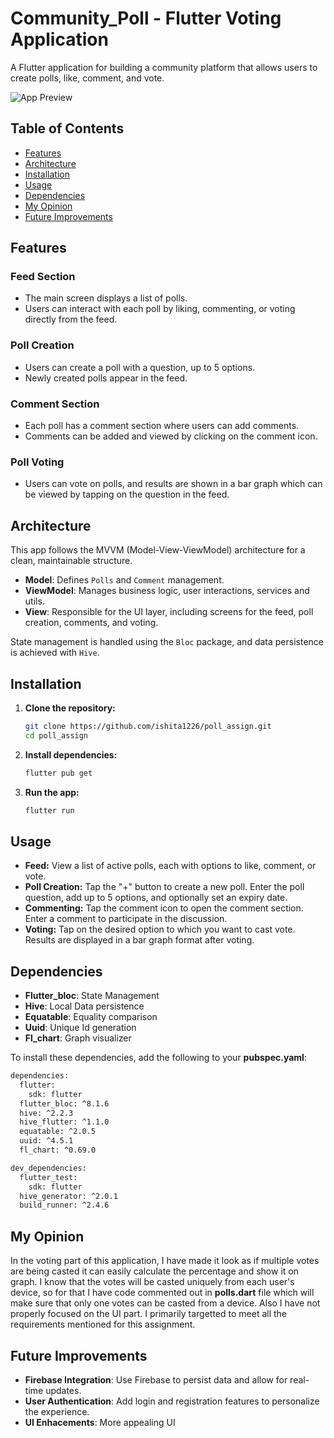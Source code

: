 # Community_Poll - Flutter Voting Application

A Flutter application for building a community platform that allows users to create polls, like, comment, and vote.

![App Preview](link-to-screenshot-or-video)

## Table of Contents

- [Features](#features)
- [Architecture](#architecture)
- [Installation](#installation)
- [Usage](#usage)
- [Dependencies](#dependencies)
- [My Opinion](#my_opinion)
- [Future Improvements](#future-improvements)

## Features

### Feed Section
- The main screen displays a list of polls.
- Users can interact with each poll by liking, commenting, or voting directly from the feed.

### Poll Creation
- Users can create a poll with a question, up to 5 options.
- Newly created polls appear in the feed.

### Comment Section
- Each poll has a comment section where users can add comments.
- Comments can be added and viewed by clicking on the comment icon.

### Poll Voting
- Users can vote on polls, and results are shown in a bar graph which can be viewed by tapping on the question in the feed.

## Architecture

This app follows the MVVM (Model-View-ViewModel) architecture for a clean, maintainable structure.

- **Model**: Defines `Polls` and `Comment` management.
- **ViewModel**: Manages business logic, user interactions, services and utils.
- **View**: Responsible for the UI layer, including screens for the feed, poll creation, comments, and voting.

State management is handled using the `Bloc` package, and data persistence is achieved with `Hive`.

## Installation

1. **Clone the repository:**
   ```bash
   git clone https://github.com/ishita1226/poll_assign.git
   cd poll_assign

2. **Install dependencies:**
   ```bash
   flutter pub get

3. **Run the app:**
   ```bash
   flutter run

## Usage

- **Feed:** View a list of active polls, each with options to like, comment, or vote.
- **Poll Creation:** Tap the "+" button to create a new poll. Enter the poll question, add up to 5 options, and optionally set an expiry date.
- **Commenting:** Tap the comment icon to open the comment section. Enter a comment to participate in the discussion.
- **Voting:** Tap on the desired option to which you want to cast vote. Results are displayed in a bar graph format after voting.


## Dependencies

- **Flutter_bloc**: State Management
- **Hive**: Local Data persistence
- **Equatable**: Equality comparison
- **Uuid**: Unique Id generation
- **Fl_chart**: Graph visualizer

To install these dependencies, add the following to your **pubspec.yaml**:

```bash
dependencies:
  flutter:
    sdk: flutter
  flutter_bloc: ^8.1.6
  hive: ^2.2.3
  hive_flutter: ^1.1.0
  equatable: ^2.0.5
  uuid: ^4.5.1
  fl_chart: ^0.69.0

dev_dependencies:
  flutter_test:
    sdk: flutter
  hive_generator: ^2.0.1
  build_runner: ^2.4.6
```

  ## My Opinion

In the voting part of this application, I have made it look as if multiple votes are being casted it can easily calculate the percentage and show it on graph. I know that the votes will be casted uniquely from each user's device, so for that I have code commented out in **polls.dart** file which will make sure that only one votes can be casted from a device.
Also I have not properly focused on the UI part. I primarily targetted to meet all the requirements mentioned for this assignment. 


  ## Future Improvements

- **Firebase Integration**: Use Firebase to persist data and allow for real-time updates.
- **User Authentication**: Add login and registration features to personalize the experience.
- **UI Enhacements**: More appealing UI
